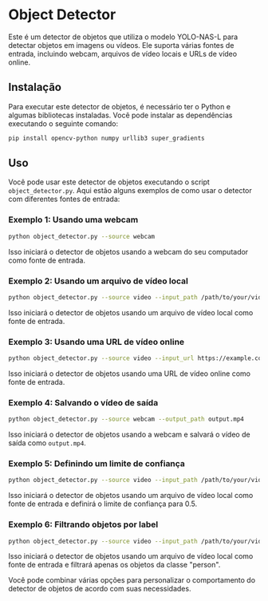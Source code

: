 

# Object Detector

Este é um detector de objetos que utiliza o modelo YOLO-NAS-L para detectar objetos em imagens ou vídeos. Ele suporta várias fontes de entrada, incluindo webcam, arquivos de vídeo locais e URLs de vídeo online.

## Instalação

Para executar este detector de objetos, é necessário ter o Python e algumas bibliotecas instaladas. Você pode instalar as dependências executando o seguinte comando:

```bash
pip install opencv-python numpy urllib3 super_gradients
```

## Uso

Você pode usar este detector de objetos executando o script `object_detector.py`. Aqui estão alguns exemplos de como usar o detector com diferentes fontes de entrada:

### Exemplo 1: Usando uma webcam

```bash
python object_detector.py --source webcam
```

Isso iniciará o detector de objetos usando a webcam do seu computador como fonte de entrada.

### Exemplo 2: Usando um arquivo de vídeo local

```bash
python object_detector.py --source video --input_path /path/to/your/video.mp4
```

Isso iniciará o detector de objetos usando um arquivo de vídeo local como fonte de entrada.

### Exemplo 3: Usando uma URL de vídeo online

```bash
python object_detector.py --source video --input_url https://example.com/your/video.mp4
```

Isso iniciará o detector de objetos usando uma URL de vídeo online como fonte de entrada.

### Exemplo 4: Salvando o vídeo de saída

```bash
python object_detector.py --source webcam --output_path output.mp4
```

Isso iniciará o detector de objetos usando a webcam e salvará o vídeo de saída como `output.mp4`.

### Exemplo 5: Definindo um limite de confiança

```bash
python object_detector.py --source video --input_path /path/to/your/video.mp4 --confidence_threshold 0.5
```

Isso iniciará o detector de objetos usando um arquivo de vídeo local como fonte de entrada e definirá o limite de confiança para 0.5.

### Exemplo 6: Filtrando objetos por label

```bash
python object_detector.py --source video --input_path /path/to/your/video.mp4 --filter_label person
```

Isso iniciará o detector de objetos usando um arquivo de vídeo local como fonte de entrada e filtrará apenas os objetos da classe "person".

Você pode combinar várias opções para personalizar o comportamento do detector de objetos de acordo com suas necessidades.

